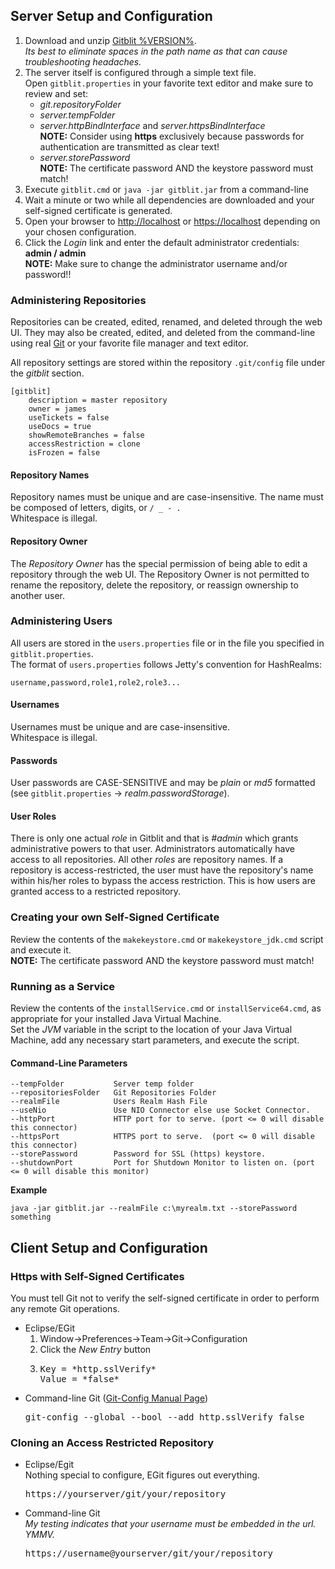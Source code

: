 ## Server Setup and Configuration

1. Download and unzip [Gitblit %VERSION%](http://gitblit.com/%DISTRIBUTION%).<br/>
*Its best to eliminate spaces in the path name as that can cause troubleshooting headaches.* 
2. The server itself is configured through a simple text file.<br/>
Open `gitblit.properties` in your favorite text editor and make sure to review and set:
    - *git.repositoryFolder*
    - *server.tempFolder*
    - *server.httpBindInterface* and *server.httpsBindInterface*<br/>
**NOTE:** Consider using **https** exclusively because passwords for authentication are transmitted as clear text!     
    - *server.storePassword*<br/>
**NOTE:** The certificate password AND the keystore password must match!     
3. Execute `gitblit.cmd` or `java -jar gitblit.jar` from a command-line
4. Wait a minute or two while all dependencies are downloaded and your self-signed certificate is generated.
5. Open your browser to <http://localhost> or <https://localhost> depending on your chosen configuration.
6. Click the *Login* link and enter the default administrator credentials: **admin / admin**<br/>
**NOTE:** Make sure to change the administrator username and/or password!! 

### Administering Repositories
Repositories can be created, edited, renamed, and deleted through the web UI.  They may also be created, edited, and deleted from the command-line using real [Git](http://git-scm.com) or your favorite file manager and text editor.

All repository settings are stored within the repository `.git/config` file under the *gitblit* section.

    [gitblit]
	    description = master repository
	    owner = james
	    useTickets = false
	    useDocs = true
	    showRemoteBranches = false
	    accessRestriction = clone
	    isFrozen = false
	    
#### Repository Names
Repository names must be unique and are case-insensitive.  The name must be composed of letters, digits, or `/ _ - .`<br/>
Whitespace is illegal.

#### Repository Owner
The *Repository Owner* has the special permission of being able to edit a repository through the web UI.  The Repository Owner is not permitted to rename the repository, delete the repository, or reassign ownership to another user.

### Administering Users
All users are stored in the `users.properties` file or in the file you specified in `gitblit.properties`.<br/>
The format of `users.properties` follows Jetty's convention for HashRealms:

    username,password,role1,role2,role3...

#### Usernames
Usernames must be unique and are case-insensitive.<br/>
Whitespace is illegal.

#### Passwords
User passwords are CASE-SENSITIVE and may be *plain* or *md5* formatted (see `gitblit.properties` -> *realm.passwordStorage*).

#### User Roles
There is only one actual *role* in Gitblit and that is *#admin* which grants administrative powers to that user.  Administrators automatically have access to all repositories.  All other *roles* are repository names.  If a repository is access-restricted, the user must have the repository's name within his/her roles to bypass the access restriction.  This is how users are granted access to a restricted repository.

### Creating your own Self-Signed Certificate

Review the contents of the `makekeystore.cmd` or `makekeystore_jdk.cmd` script and execute it.<br/>
**NOTE:** The certificate password AND the keystore password must match!

### Running as a Service
Review the contents of the `installService.cmd` or `installService64.cmd`, as appropriate for your installed Java Virtual Machine.<br/>
Set the *JVM* variable in the script to the location of your Java Virtual Machine, add any necessary start parameters, and execute the script.

#### Command-Line Parameters
    --tempFolder           Server temp folder
	--repositoriesFolder   Git Repositories Folder
    --realmFile            Users Realm Hash File
    --useNio               Use NIO Connector else use Socket Connector.
    --httpPort             HTTP port for to serve. (port <= 0 will disable this connector)
    --httpsPort            HTTPS port to serve.  (port <= 0 will disable this connector)
    --storePassword        Password for SSL (https) keystore.
    --shutdownPort         Port for Shutdown Monitor to listen on. (port <= 0 will disable this monitor)
    
**Example**

    java -jar gitblit.jar --realmFile c:\myrealm.txt --storePassword something
    
## Client Setup and Configuration
### Https with Self-Signed Certificates
You must tell Git not to verify the self-signed certificate in order to perform any remote Git operations.

- Eclipse/EGit
    1. Window->Preferences->Team->Git->Configuration
    2. Click the *New Entry* button
    3. <pre>Key = *http.sslVerify*       
       Value = *false*</pre>
- Command-line Git ([Git-Config Manual Page](http://www.kernel.org/pub/software/scm/git/docs/git-config.html))
    <pre>git-config --global --bool --add http.sslVerify false</pre>

### Cloning an Access Restricted Repository 
- Eclipse/Egit<br/>Nothing special to configure, EGit figures out everything.
    <pre>https://yourserver/git/your/repository</pre>
- Command-line Git<br/>*My testing indicates that your username must be embedded in the url.  YMMV.*
    <pre>https://username@yourserver/git/your/repository</pre>
           